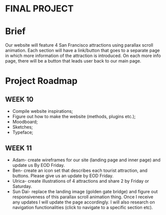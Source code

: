FINAL PROJECT
======
Brief
======
Our website will feature 4 San Francisco attractions using parallax scroll animation. Each section will have a link/button that goes to a separate page in which more information of the attraction is introduced. On each more info page, there will be a button that leads user back to our main page.

Project Roadmap
======
WEEK 10
-----
- Compile website inspirations; 
- Figure out how to make the website (methods, plugins etc.); 
- Moodboard; 
- Sketches; 
- Typeface;

WEEK 11
------
- Adam- create wireframes for our site (landing page and inner page) and update us By EOD Friday.
- Ben- create an icon set that describes each tourist attraction, and buttons. Please give us an update by EOD Friday.
- Ulrica- create illustrations of 4 attractions and share 2 by Friday or Saturday.
- Sun Dai- replace the landing image (golden gate bridge) and figure out responsiveness of this parallax scroll animation thing. Once I receive any updates I will update the page accordingly. I will also research on navigation functionalities (click to navigate to a specific section etc).
